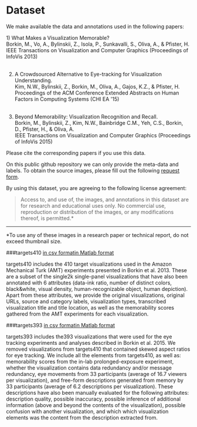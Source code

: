 # Dataset

We make available the data and annotations used in the following papers: 

<dl>
1) What Makes a Visualization Memorable?<br>
Borkin, M., Vo, A., Bylinskii, Z., Isola, P., Sunkavalli, S., Oliva, A., & Pfister, H.<br>
IEEE Transactions on Visualization and Computer Graphics (Proceedings of InfoVis 2013)<br><br>

2) A Crowdsourced Alternative to Eye-tracking for Visualization Understanding.<br>
Kim, N.W., Bylinskii, Z., Borkin, M., Oliva, A., Gajos, K.Z., & Pfister, H.<br>
Proceedings of the ACM Conference Extended Abstracts on Human Factors in Computing Systems (CHI EA '15)<br><br>

3) Beyond Memorability: Visualization Recognition and Recall.<br>
Borkin, M., Bylinskii, Z., Kim, N.W., Bainbridge C.M., Yeh, C.S., Borkin, D., Pfister, H., & Oliva, A.<br>
IEEE Transactions on Visualization and Computer Graphics (Proceedings of InfoVis 2015)<br>
</dl>

Please cite the corresponding papers if you use this data.

On this public github repository we can only provide the meta-data and labels.
To obtain the source images, please fill out the following [request form](http://massvis.mit.edu/#data).

By using this dataset, you are agreeing to the following license agreement:
> Access to, and use of, the images, and annotations in this dataset are for research and educational uses only. No commercial use, reproduction or distribution of the images, or any modifications thereof, is permitted.* 

---

*To use any of these images in a research paper or technical report, do not exceed thumbnail size.

###targets410 [in csv format](https://github.com/massvis/dataset/blob/master/csv_files/README_targets410.md)[in Matlab format](https://github.com/massvis/dataset/blob/master/matlab_files/README_targets410.md)

targets410 includes the 410 target visualizations used in the Amazon Mechanical Turk (AMT) experiments presented in Borkin et al. 2013. These are a subset of the single2k single-panel visualizations that have also been annotated with 6 attributes (data-ink ratio, number of distinct colors, black&white, visual density, human-recognizable object, human depiction). Apart from these attributes, we provide the original visualizations, original URLs, source and category labels, visualization types, transcribed visualization title and title location, as well as the memorability scores gathered from the AMT experiments for each visualization. 

###targets393 [in csv format](https://github.com/massvis/dataset/blob/master/csv_files/README_targets393.md)[in Matlab format](https://github.com/massvis/dataset/blob/master/matlab_files/README_targets393.md)

targets393 includes the393 visualizations that were used for the eye tracking experiments and analyses described in Borkin et al. 2015. We removed visualizations from targets410 that contained skewed aspect ratios for eye tracking. We include all the elements from targets410, as well as: memorability scores from the in-lab prolonged-exposure experiment, whether the visualization contains data redundancy and/or message redundancy, eye movements from 33 participants (average of 16.7 viewers per visualization), and free-form descriptions generated from memory by 33 participants (average of 6.2 descriptions per visualization). These descriptions have also been manually evaluated for the following attributes: description quality, possible inaccuracy, possible inference of additional information (above and beyond the contents of the visualization), possible confusion with another visualization, and which which visualization elements was the content from the description extracted from.


